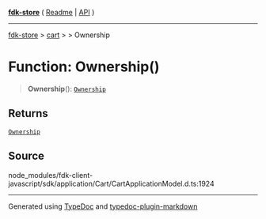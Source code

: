 [**fdk-store**](../../../README.md) ( [Readme](../../../README.md) \| [API](../../../API.md) )

---

[fdk-store](../../../API.md) > [cart](../../README.md) > [<internal>](../README.md) > Ownership

# Function: Ownership()

> **Ownership**(): [`Ownership`](../type-aliases/type-alias.Ownership.md)

## Returns

[`Ownership`](../type-aliases/type-alias.Ownership.md)

## Source

node_modules/fdk-client-javascript/sdk/application/Cart/CartApplicationModel.d.ts:1924

---

Generated using [TypeDoc](https://typedoc.org/) and [typedoc-plugin-markdown](https://www.npmjs.com/package/typedoc-plugin-markdown)
